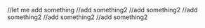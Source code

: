 //let me add something
//add something2
//add something2
//add something2
//add something2
//add something2

